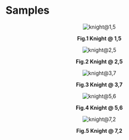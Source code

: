 # Samples

<div align="center">
    <img src="./.github/knight-1-5.gif" alt="knight@1,5"/>
    <p align="center"><strong>Fig.1 Knight @ 1,5</strong></p>
</div>

<div align="center">
    <img src="./.github/knight-2-5.gif" alt="knight@2,5"/>
    <p align="center"><strong>Fig.2 Knight @ 2,5</strong></p>
</div>

<div align="center">
    <img src="./.github/knight-3-7.gif" alt="knight@3,7"/>
    <p align="center"><strong>Fig.3 Knight @ 3,7</strong></p>
</div>

<div align="center">
    <img src="./.github/knight-5-6.gif" alt="knight@5,6"/>
    <p align="center"><strong>Fig.4 Knight @ 5,6</strong></p>
</div>

<div align="center">
    <img src="./.github/knight-7-2.gif" alt="knight@7,2"/>
    <p align="center"><strong>Fig.5 Knight @ 7,2</strong></p>
</div>